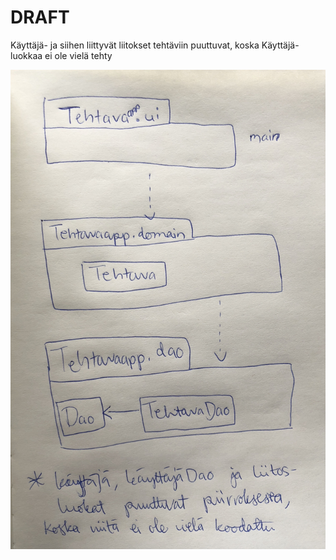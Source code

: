 # DRAFT
Käyttäjä- ja siihen liittyvät liitokset tehtäviin puuttuvat, koska Käyttäjä-luokkaa ei ole vielä tehty

<img src="https://raw.githubusercontent.com/sinilandia/otm-harkka/master/dokumentaatio/kuvat/arkkitehtuuri.JPG" width="750">
